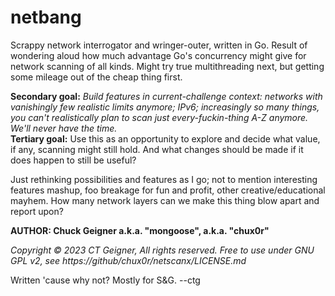 # netbang

Scrappy network interrogator and wringer-outer, written in Go. Result of wondering aloud how much advantage Go's concurrency might give for network scanning of all kinds. Might try true multithreading next, but getting some mileage out of the cheap thing first.    
    
**Secondary goal:** *Build features in current-challenge context: networks with vanishingly few realistic limits anymore; IPv6; increasingly so many things, you can't realistically plan to scan just every-fuckin-thing A-Z anymore. We'll never have the time.*    
**Tertiary goal:** Use this as an opportunity to explore and decide what value, if any, scanning might still hold. And what changes should be made if it does happen to still be useful?   
     
Just rethinking possibilities and features as I go; not to mention interesting features mashup, foo breakage for fun and profit, other creative/educational mayhem. How many network layers can we make this thing blow apart and report upon?   
   
**AUTHOR: Chuck Geigner a.k.a. "mongoose", a.k.a. "chux0r"**   
   
*Copyright © 2023 CT Geigner, All rights reserved.*
*Free to use under GNU GPL v2, see https://github/chux0r/netscanx/LICENSE.md*
   
Written 'cause why not? Mostly for S&G.  --ctg  
